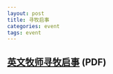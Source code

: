 ```yaml
---
layout: post 
title: 寻牧启事
categories: event
tags: event 
---
```



## [英文牧师寻牧启事](http://media.wcec-home.org/event/position/position_description_WCEC_EM_pastor.2015.pdf) (PDF)



